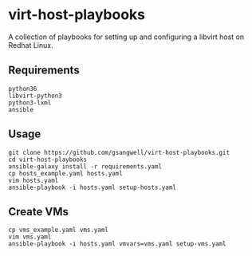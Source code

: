 # virt-host-playbooks
A collection of playbooks for setting up and configuring a libvirt host on Redhat Linux.

## Requirements
```
python36
libvirt-python3
python3-lxml
ansible
```

## Usage
```
git clone https://github.com/gsangwell/virt-host-playbooks.git
cd virt-host-playbooks
ansible-galaxy install -r requirements.yaml
cp hosts_example.yaml hosts.yaml
vim hosts.yaml
ansible-playbook -i hosts.yaml setup-hosts.yaml
```

## Create VMs
```
cp vms_example.yaml vms.yaml
vim vms.yaml
ansible-playbook -i hosts.yaml vmvars=vms.yaml setup-vms.yaml
```

